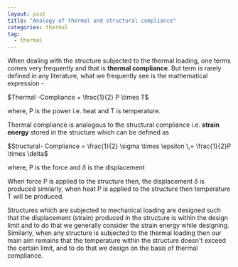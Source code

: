 ```yaml
---
layout: post
title: "Analogy of thermal and structural compliance"
categories: thermal
tag: 
  - thermal
---
```




When dealing with the structure subjected to the thermal loading, one terms comes very frequently and that is **thermal compliance**. But term is rarely defined in any literature, what we frequently see is the mathematical expression -

$Thermal -Compliance = \frac{1}{2} P \times T$

where, P is the power i.e. heat and T is temperature.

Thermal compliance is analogous to the structural compliance i.e. **strain energy** stored in the structure which can be defined as

$Structural- Compliance =  \frac{1}{2} \sigma \times \epsilon \,= \frac{1}{2}P \times \delta$

where, P is the force and $\delta$ is the displacement

When force P is applied to the structure then, the displacement $\delta$ is produced similarly, when heat P is applied to the structure then temperature T will be produced.

Structures which are subjected to mechanical loading are designed such that the displacement (strain) produced in the structure is within the design limit and to do that we generally consider the strain energy while designing. Similarly, when any structure is subjected to the thermal loading then our main aim remains that the temperature within the structure doesn't exceed the certain limit, and to do that we design on the basis of thermal compliance.
